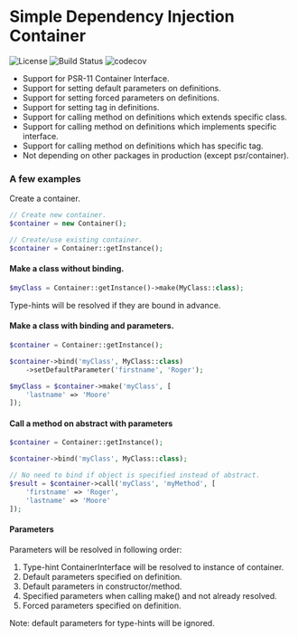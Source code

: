 # Simple Dependency Injection Container

![License](https://img.shields.io/packagist/l/corex/container.svg)
![Build Status](https://travis-ci.org/corex/container.svg?branch=master)
![codecov](https://codecov.io/gh/corex/container/branch/master/graph/badge.svg)


- Support for PSR-11 Container Interface.
- Support for setting default parameters on definitions.
- Support for setting forced parameters on definitions.
- Support for setting tag in definitions.
- Support for calling method on definitions which extends specific class.
- Support for calling method on definitions which implements specific interface.
- Support for calling method on definitions which has specific tag.
- Not depending on other packages in production (except psr/container).


### A few examples

Create a container.
```php
// Create new container.
$container = new Container();

// Create/use existing container.
$container = Container::getInstance();
```


#### Make a class without binding.
```php
$myClass = Container::getInstance()->make(MyClass::class);
```
Type-hints will be resolved if they are bound in advance.


#### Make a class with binding and parameters.
```php
$container = Container::getInstance();

$container->bind('myClass', MyClass::class)
    ->setDefaultParameter('firstname', 'Roger');

$myClass = $container->make('myClass', [
    'lastname' => 'Moore'
]);
```


#### Call a method on abstract with parameters
```php
$container = Container::getInstance();

$container->bind('myClass', MyClass::class);

// No need to bind if object is specified instead of abstract.
$result = $container->call('myClass', 'myMethod', [
    'firstname' => 'Roger',
    'lastname' => 'Moore'
]);
```


#### Parameters
Parameters will be resolved in following order:
1. Type-hint ContainerInterface will be resolved to instance of container.
2. Default parameters specified on definition.
3. Default parameters in constructor/method.
4. Specified parameters when calling make() and not already resolved.
5. Forced parameters specified on definition.

Note: default parameters for type-hints will be ignored.
